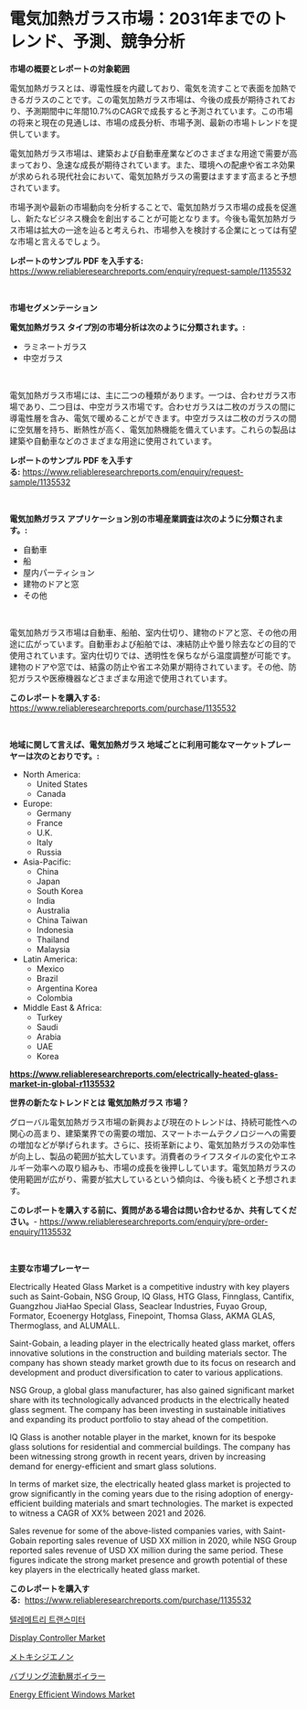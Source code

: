 <p><h1>電気加熱ガラス市場：2031年までのトレンド、予測、競争分析</h1></p><p><strong>市場の概要とレポートの対象範囲</strong></p>
<p><p>電気加熱ガラスとは、導電性膜を内蔵しており、電気を流すことで表面を加熱できるガラスのことです。この電気加熱ガラス市場は、今後の成長が期待されており、予測期間中に年間10.7%のCAGRで成長すると予測されています。この市場の将来と現在の見通しは、市場の成長分析、市場予測、最新の市場トレンドを提供しています。 </p><p>電気加熱ガラス市場は、建築および自動車産業などのさまざまな用途で需要が高まっており、急速な成長が期待されています。また、環境への配慮や省エネ効果が求められる現代社会において、電気加熱ガラスの需要はますます高まると予想されています。</p><p>市場予測や最新の市場動向を分析することで、電気加熱ガラス市場の成長を促進し、新たなビジネス機会を創出することが可能となります。今後も電気加熱ガラス市場は拡大の一途を辿ると考えられ、市場参入を検討する企業にとっては有望な市場と言えるでしょう。</p></p>
<p><strong>レポートのサンプル PDF を入手する:</strong> <a href="https://www.reliableresearchreports.com/enquiry/request-sample/1135532">https://www.reliableresearchreports.com/enquiry/request-sample/1135532</a></p>
<p>&nbsp;</p>
<p><strong>市場セグメンテーション</strong></p>
<p><strong>電気加熱ガラス タイプ別の市場分析は次のように分類されます。:</strong></p>
<p><ul><li>ラミネートガラス</li><li>中空ガラス</li></ul></p>
<p>&nbsp;</p>
<p><p>電気加熱ガラス市場には、主に二つの種類があります。一つは、合わせガラス市場であり、二つ目は、中空ガラス市場です。合わせガラスは二枚のガラスの間に導電性層を含み、電気で暖めることができます。中空ガラスは二枚のガラスの間に空気層を持ち、断熱性が高く、電気加熱機能を備えています。これらの製品は建築や自動車などのさまざまな用途に使用されています。</p></p>
<p><strong>レポートのサンプル PDF を入手する:</strong>&nbsp;<a href="https://www.reliableresearchreports.com/enquiry/request-sample/1135532">https://www.reliableresearchreports.com/enquiry/request-sample/1135532</a></p>
<p>&nbsp;</p>
<p><strong> 電気加熱ガラス アプリケーション別の市場産業調査は次のように分類されます。:</strong></p>
<p><ul><li>自動車</li><li>船</li><li>屋内パーティション</li><li>建物のドアと窓</li><li>その他</li></ul></p>
<p>&nbsp;</p>
<p><p>電気加熱ガラス市場は自動車、船舶、室内仕切り、建物のドアと窓、その他の用途に広がっています。自動車および船舶では、凍結防止や曇り除去などの目的で使用されています。室内仕切りでは、透明性を保ちながら温度調整が可能です。建物のドアや窓では、結露の防止や省エネ効果が期待されています。その他、防犯ガラスや医療機器などさまざまな用途で使用されています。</p></p>
<p><strong>このレポートを購入する:</strong>&nbsp; <a href="https://www.reliableresearchreports.com/purchase/1135532">https://www.reliableresearchreports.com/purchase/1135532</a></p>
<p>&nbsp;</p>
<p><strong>地域に関して言えば、電気加熱ガラス 地域ごとに利用可能なマーケットプレーヤーは次のとおりです。:</strong></p>
<p><ul>
    <li>
        North America:
        <ul>
            <li>United States</li>
            <li>Canada</li>
        </ul>
    </li>
    <li>
        Europe:
        <ul>
            <li>Germany</li>
            <li>France</li>
            <li>U.K.</li>
            <li>Italy</li>
            <li>Russia</li>
        </ul>
    </li>
    <li>
        Asia-Pacific:
        <ul>
            <li>China</li>
            <li>Japan</li>
            <li>South Korea</li>
            <li>India</li>
            <li>Australia</li>
            <li>China Taiwan</li>
            <li>Indonesia</li>
            <li>Thailand</li>
            <li>Malaysia</li>
        </ul>
    </li>
    <li>
        Latin America:
        <ul>
            <li>Mexico</li>
            <li>Brazil</li>
            <li>Argentina Korea</li>
            <li>Colombia</li>
        </ul>
    </li>
    <li>
        Middle East & Africa:
        <ul>
            <li>Turkey</li>
            <li>Saudi</li>
            <li>Arabia</li>
            <li>UAE</li>
            <li>Korea</li>
        </ul>
    </li>
    </ul></p>
<p><strong><a href="https://www.reliableresearchreports.com/electrically-heated-glass-market-in-global-r1135532">https://www.reliableresearchreports.com/electrically-heated-glass-market-in-global-r1135532</a></strong>&nbsp;</p>
<p><strong>世界の新たなトレンドとは 電気加熱ガラス 市場？</strong></p>
<p><p>グローバル電気加熱ガラス市場の新興および現在のトレンドは、持続可能性への関心の高まり、建築業界での需要の増加、スマートホームテクノロジーへの需要の増加などが挙げられます。さらに、技術革新により、電気加熱ガラスの効率性が向上し、製品の範囲が拡大しています。消費者のライフスタイルの変化やエネルギー効率への取り組みも、市場の成長を後押ししています。電気加熱ガラスの使用範囲が広がり、需要が拡大しているという傾向は、今後も続くと予想されます。</p></p>
<p><strong>このレポートを購入する前に、質問がある場合は問い合わせるか、共有してください。</strong>- <a href="https://www.reliableresearchreports.com/enquiry/pre-order-enquiry/1135532">https://www.reliableresearchreports.com/enquiry/pre-order-enquiry/1135532</a></p>
<p>&nbsp;</p>
<p><strong>主要な市場プレーヤー</strong></p>
<p><p>Electrically Heated Glass Market is a competitive industry with key players such as Saint-Gobain, NSG Group, IQ Glass, HTG Glass, Finnglass, Cantifix, Guangzhou JiaHao Special Glass, Seaclear Industries, Fuyao Group, Formator, Ecoenergy Hotglass, Finepoint, Thomsa Glass, AKMA GLAS, Thermoglass, and ALUMALL. </p><p>Saint-Gobain, a leading player in the electrically heated glass market, offers innovative solutions in the construction and building materials sector. The company has shown steady market growth due to its focus on research and development and product diversification to cater to various applications.</p><p>NSG Group, a global glass manufacturer, has also gained significant market share with its technologically advanced products in the electrically heated glass segment. The company has been investing in sustainable initiatives and expanding its product portfolio to stay ahead of the competition.</p><p>IQ Glass is another notable player in the market, known for its bespoke glass solutions for residential and commercial buildings. The company has been witnessing strong growth in recent years, driven by increasing demand for energy-efficient and smart glass solutions.</p><p>In terms of market size, the electrically heated glass market is projected to grow significantly in the coming years due to the rising adoption of energy-efficient building materials and smart technologies. The market is expected to witness a CAGR of XX% between 2021 and 2026.</p><p>Sales revenue for some of the above-listed companies varies, with Saint-Gobain reporting sales revenue of USD XX million in 2020, while NSG Group reported sales revenue of USD XX million during the same period. These figures indicate the strong market presence and growth potential of these key players in the electrically heated glass market.</p></p>
<p><strong>このレポートを購入する:</strong>&nbsp;&nbsp;<a href="https://www.reliableresearchreports.com/purchase/1135532">https://www.reliableresearchreports.com/purchase/1135532</a></p>
<p><p><a href="https://github.com/fernandotryO5lson96765/Market-Research-Report-List-1/blob/main/413949224599.md">텔레메트리 트랜스미터</a></p><p><a href="https://github.com/dx0328/Market-Research-Report-List-2/blob/main/display-controller-market.md">Display Controller Market</a></p><p><a href="https://github.com/ReyesKohler20231/Market-Research-Report-List-1/blob/main/732685326518.md">メトキシジエノン</a></p><p><a href="https://github.com/xnljig2898992/Market-Research-Report-List-1/blob/main/611688026519.md">バブリング流動層ボイラー</a></p><p><a href="https://github.com/Glendatilghmankmgz0rbhwpy/Market-Research-Report-List-2/blob/main/energy-efficient-windows-market.md">Energy Efficient Windows Market</a></p></p>